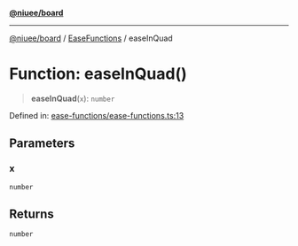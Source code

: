 [**@niuee/board**](../../../README.md)

***

[@niuee/board](../../../globals.md) / [EaseFunctions](../README.md) / easeInQuad

# Function: easeInQuad()

> **easeInQuad**(`x`): `number`

Defined in: [ease-functions/ease-functions.ts:13](https://github.com/niuee/board/blob/a0a1179721d4f4b943b6a9bc156753ac9737e502/src/ease-functions/ease-functions.ts#L13)

## Parameters

### x

`number`

## Returns

`number`
